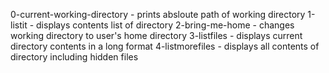 0-current-working-directory - prints absloute path of working directory
1-listit - displays contents list of directory
2-bring-me-home - changes working directory to user's home directory
3-listfiles - displays current directory contents in a long format
4-listmorefiles - displays all contents of directory including hidden files
